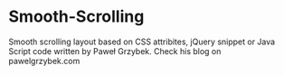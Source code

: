 # Smooth-Scrolling
Smooth scrolling layout based on CSS attribites, jQuery snippet or Java Script code written by Paweł Grzybek. Check his blog on pawelgrzybek.com

